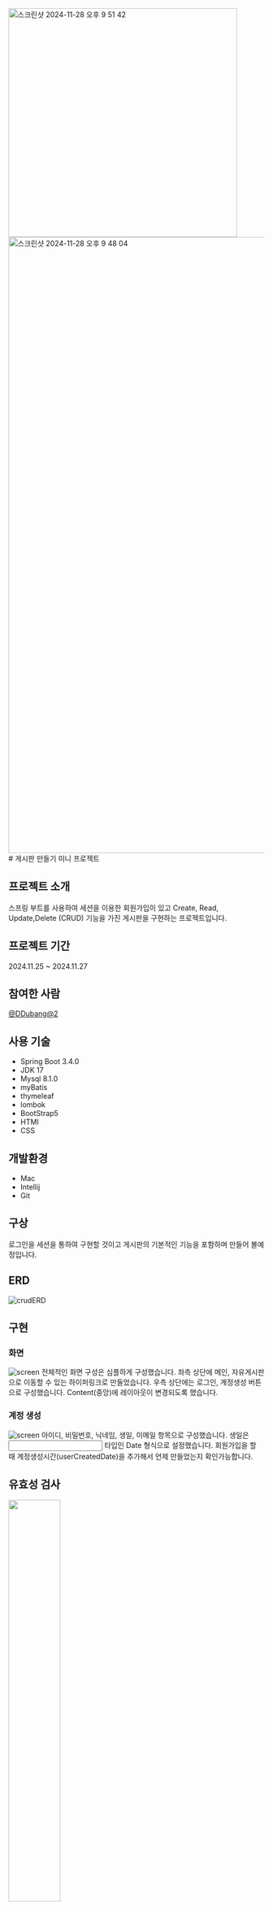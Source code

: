 <img width="450" alt="스크린샷 2024-11-28 오후 9 51 42" src="https://github.com/user-attachments/assets/8530d0b7-d9f2-4379-a451-0b203a285e87"><img width="1212" alt="스크린샷 2024-11-28 오후 9 48 04" src="https://github.com/user-attachments/assets/9d2c7e54-ebee-426c-842a-e7c261ccb1b6"># 게시판 만들기 미니 프로젝트

## 프로젝트 소개
스프링 부트를 사용하여 세션을 이용한 회원가입이 있고 Create, Read, Update,Delete (CRUD) 기능을 가진 게시판을 구현하는 프로젝트입니다.

## 프로젝트 기간
2024.11.25 ~ 2024.11.27

## 참여한 사람
[@DDubang@2](https://github.com/DDubang22)

## 사용 기술
- Spring Boot 3.4.0
- JDK 17
- Mysql 8.1.0
- myBatis
- thymeleaf
- lombok
- BootStrap5
- HTMl
- CSS

## 개발환경
- Mac
- Intellij
- Git

## 구상
로그인을 세션을 통하여 구현할 것이고 게시판의 기본적인 기능을 포함하며 만들어 볼예정입니다.

## ERD
![crudERD](https://github.com/user-attachments/assets/2f8e3698-210a-46c7-8f4f-2e5c9e78039d)


## 구현

### 화면
![screen](https://github.com/user-attachments/assets/6f7be8f3-14ce-4e94-9401-3bdd053c87c6)
전체적인 화면 구성은 심플하게 구성했습니다. 좌측 상단에 메인, 자유게시판으로 이동할 수 있는 하이퍼링크로 만들었습니다. 우측 상단에는 로그인, 계정생성 버튼으로 구성했습니다.
Content(중앙)에 레이아웃이 변경되도록 했습니다.

### 계정 생성
![screen](https://github.com/user-attachments/assets/5b93bf8e-7f96-47c4-b096-e92744af1c0b)
아이디, 비밀번호, 닉네임, 생일, 이메일 항목으로 구성했습니다. 생일은 <input/> 타입인 Date 형식으로 설정했습니다. 회원가입을 할 때 계정생성시간(userCreatedDate)을 추가해서 언제 만들었는지 확인가능합니다.

## 유효성 검사
<img src="https://github.com/user-attachments/assets/ed98d023-4aa5-4544-9a87-ade5e754bf63" height=45% width=45% /><br>
<input/> 기능 중에 required의 기능을 통해 유저단에서 검증할 수 있습니다.

## 튜플 생성
<img src="https://github.com/user-attachments/assets/1075482d-b805-4778-afc3-80b51064efbf" height=45% width=45% /><br>
DB에 값이 insert되는 것을 확인할 수 있습니다.

## 로그인
<img src="https://github.com/user-attachments/assets/62a29ed5-8bbd-49eb-a05a-2818f3f73cf8" height=45% width=45% /><br>
로그인할 때 사용자 편의성을 위해 클라이언트단에서 검증을 하지 않고 서버단에서 유효성 검사를 했습니다. 아이디나 비밀번호가 입력되지 않았을 때 경고성 메시지를 추가하도록 했습니다.
아이디 비밀번호가 입력되면 Mybatis(DB통신)를 통해 비밀번호가 DB에 있는 값이랑 일치하는지 검증하도록 했습니다. 일치하지 않으면 경고메시지가 등장합니다.
<br>
화면을 넘어가도 로그인을 유지하기 위해 세션을 통해 유지되도록 구현했습니다.

## 로그인 화면
![screen](https://github.com/user-attachments/assets/97347fd9-3c8c-4b04-bfed-7b1d1d7874a5)
로그인을 하면 닉네임을 우측상단에 표시됩니다. 또 세션유무에 따라 버튼들이 다르게 보일 수 있도로 구현했습니다. 로그아웃 버튼과 마이페이지로 버튼이 있습니다.

## 마이페이지 
<img src="https://github.com/user-attachments/assets/98c200ba-6284-4e7a-a4da-130a27b20e1c" height=45% width=45% /><br>
기본적으로 DB에서 값을 불러와 비밀번호를 제외한 항목을 표시했습니다. ID는 변경하지 못하고 닉네임, 생일, 비밀번호, 이메일은 변경할 수 있도록 했습니다.<br>
비밀번호는 기존 비밀번호와 새로운 비밀번호를 구분하여 입력할 수 있도록 구현했습니다.<br>

## 마이페이지 - 비밀번호 검증
<img src="https://github.com/user-attachments/assets/560e4ef9-dfbe-44b6-a4df-e6985870e207" height=45% width=45% /><br>
기존 비밀번호가 틀리면 "기존 비밀번호가 틀렸습니다" 메시지를 추가하도록 했습니다.

<img src="https://github.com/user-attachments/assets/35b877d1-21a3-4940-ac66-98d84042664e" height=45% width=45% /><br>
기존 비밀번호는 일치하고 새로운 비밀번호가 기존 비밀번호랑 일치하면 회원 수정할 수 없도록 구현했습니다. 기존 비밀번호와 새로운 비밀번호가 달라야 정상적으로 회원을 수정할 수 있습니다.


